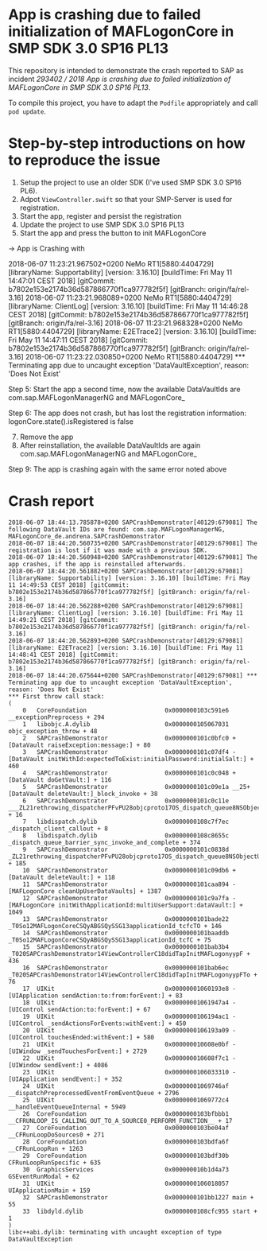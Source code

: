 # App is crashing due to failed initialization of MAFLogonCore in SMP SDK 3.0 SP16 PL13

This repository is intended to demonstrate the crash reported to SAP as incident _293402 / 2018 App is crashing due to failed initialization of MAFLogonCore in SMP SDK 3.0 SP16 PL13_.

To compile this project, you have to adapt the `Podfile` appropriately and call `pod update`.

# Step-by-step introductions on how to reproduce the issue

1. Setup the project to use an older SDK (I've used SMP SDK 3.0 SP16 PL6).
2. Adpot `ViewController.swift` so that your SMP-Server is used for registration.
3. Start the app, register and persist the registration
4. Update the project to use SMP SDK 3.0 SP16 PL13
5. Start the app and press the button to init MAFLogonCore

-> App is Crashing with

 

2018-06-07 11:23:21.967502+0200 NeMo RT1[5880:4404729] [libraryName: Supportability] [version: 3.16.10] [buildTime: Fri May 11 14:47:01 CEST 2018] [gitCommit: b7802e153e2174b36d587866770f1ca977782f5f] [gitBranch: origin/fa/rel-3.16]
2018-06-07 11:23:21.968089+0200 NeMo RT1[5880:4404729] [libraryName: ClientLog] [version: 3.16.10] [buildTime: Fri May 11 14:46:28 CEST 2018] [gitCommit: b7802e153e2174b36d587866770f1ca977782f5f] [gitBranch: origin/fa/rel-3.16]
2018-06-07 11:23:21.968328+0200 NeMo RT1[5880:4404729] [libraryName: E2ETrace2] [version: 3.16.10] [buildTime: Fri May 11 14:47:11 CEST 2018] [gitCommit: b7802e153e2174b36d587866770f1ca977782f5f] [gitBranch: origin/fa/rel-3.16]
2018-06-07 11:23:22.030850+0200 NeMo RT1[5880:4404729] *** Terminating app due to uncaught exception 'DataVaultException', reason: 'Does Not Exist'

 

Step 5: Start the app a second time, now the available DataVaultIds are com.sap.MAFLogonManagerNG and MAFLogonCore_<Application-ID>

Step 6: The app does not crash, but has lost the registration information: logonCore.state().isRegistered is false

7. Remove the app
8. After reinstallation, the available DataVaultIds are again com.sap.MAFLogonManagerNG and MAFLogonCore_<Application-ID>

Step 9: The app is crashing again with the same error noted above

# Crash report
```
2018-06-07 18:44:13.785878+0200 SAPCrashDemonstrator[40129:679081] The following DataVault IDs are found: com.sap.MAFLogonManagerNG, MAFLogonCore_de.andrena.SAPCrashDemonstrator
2018-06-07 18:44:20.560735+0200 SAPCrashDemonstrator[40129:679081] The registration is lost if it was made with a previous SDK.
2018-06-07 18:44:20.560948+0200 SAPCrashDemonstrator[40129:679081] The app crashes, if the app is reinstalled afterwards.
2018-06-07 18:44:20.561882+0200 SAPCrashDemonstrator[40129:679081] [libraryName: Supportability] [version: 3.16.10] [buildTime: Fri May 11 14:49:53 CEST 2018] [gitCommit: b7802e153e2174b36d587866770f1ca977782f5f] [gitBranch: origin/fa/rel-3.16]
2018-06-07 18:44:20.562288+0200 SAPCrashDemonstrator[40129:679081] [libraryName: ClientLog] [version: 3.16.10] [buildTime: Fri May 11 14:49:21 CEST 2018] [gitCommit: b7802e153e2174b36d587866770f1ca977782f5f] [gitBranch: origin/fa/rel-3.16]
2018-06-07 18:44:20.562893+0200 SAPCrashDemonstrator[40129:679081] [libraryName: E2ETrace2] [version: 3.16.10] [buildTime: Fri May 11 14:48:41 CEST 2018] [gitCommit: b7802e153e2174b36d587866770f1ca977782f5f] [gitBranch: origin/fa/rel-3.16]
2018-06-07 18:44:20.675644+0200 SAPCrashDemonstrator[40129:679081] *** Terminating app due to uncaught exception 'DataVaultException', reason: 'Does Not Exist'
*** First throw call stack:
(
	0   CoreFoundation                      0x0000000103c591e6 __exceptionPreprocess + 294
	1   libobjc.A.dylib                     0x0000000105067031 objc_exception_throw + 48
	2   SAPCrashDemonstrator                0x0000000101c0bfc0 +[DataVault raiseException:message:] + 80
	3   SAPCrashDemonstrator                0x0000000101c07df4 -[DataVault initWithId:expectedToExist:initialPassword:initialSalt:] + 460
	4   SAPCrashDemonstrator                0x0000000101c0c048 +[DataVault doGetVault:] + 116
	5   SAPCrashDemonstrator                0x0000000101c09e1a __25+[DataVault deleteVault:]_block_invoke + 38
	6   SAPCrashDemonstrator                0x0000000101c0c11e ___ZL21rethrowing_dispatcherPFvPU28objcproto17OS_dispatch_queue8NSObjectU13block_pointerFvvEES1_S3__block_invoke + 16
	7   libdispatch.dylib                   0x0000000108c7f7ec _dispatch_client_callout + 8
	8   libdispatch.dylib                   0x0000000108c8655c _dispatch_queue_barrier_sync_invoke_and_complete + 374
	9   SAPCrashDemonstrator                0x0000000101c0838d _ZL21rethrowing_dispatcherPFvPU28objcproto17OS_dispatch_queue8NSObjectU13block_pointerFvvEES1_S3_ + 185
	10  SAPCrashDemonstrator                0x0000000101c09db6 +[DataVault deleteVault:] + 118
	11  SAPCrashDemonstrator                0x0000000101caa894 -[MAFLogonCore cleanUpUserDataVaults] + 1387
	12  SAPCrashDemonstrator                0x0000000101c9a7fa -[MAFLogonCore initWithApplicationId:multiUserSupport:dataVault:] + 1049
	13  SAPCrashDemonstrator                0x0000000101bade22 _T0So12MAFLogonCoreCSQyABGSQySSG13applicationId_tcfcTO + 146
	14  SAPCrashDemonstrator                0x0000000101baaddb _T0So12MAFLogonCoreCSQyABGSQySSG13applicationId_tcfC + 75
	15  SAPCrashDemonstrator                0x0000000101bab3b4 _T020SAPCrashDemonstrator14ViewControllerC18didTapInitMAFLogonyypF + 436
	16  SAPCrashDemonstrator                0x0000000101bab6ec _T020SAPCrashDemonstrator14ViewControllerC18didTapInitMAFLogonyypFTo + 76
	17  UIKit                               0x00000001060193e8 -[UIApplication sendAction:to:from:forEvent:] + 83
	18  UIKit                               0x00000001061947a4 -[UIControl sendAction:to:forEvent:] + 67
	19  UIKit                               0x0000000106194ac1 -[UIControl _sendActionsForEvents:withEvent:] + 450
	20  UIKit                               0x0000000106193a09 -[UIControl touchesEnded:withEvent:] + 580
	21  UIKit                               0x000000010608e0bf -[UIWindow _sendTouchesForEvent:] + 2729
	22  UIKit                               0x000000010608f7c1 -[UIWindow sendEvent:] + 4086
	23  UIKit                               0x0000000106033310 -[UIApplication sendEvent:] + 352
	24  UIKit                               0x00000001069746af __dispatchPreprocessedEventFromEventQueue + 2796
	25  UIKit                               0x00000001069772c4 __handleEventQueueInternal + 5949
	26  CoreFoundation                      0x0000000103bfbbb1 __CFRUNLOOP_IS_CALLING_OUT_TO_A_SOURCE0_PERFORM_FUNCTION__ + 17
	27  CoreFoundation                      0x0000000103be04af __CFRunLoopDoSources0 + 271
	28  CoreFoundation                      0x0000000103bdfa6f __CFRunLoopRun + 1263
	29  CoreFoundation                      0x0000000103bdf30b CFRunLoopRunSpecific + 635
	30  GraphicsServices                    0x000000010b1d4a73 GSEventRunModal + 62
	31  UIKit                               0x0000000106018057 UIApplicationMain + 159
	32  SAPCrashDemonstrator                0x0000000101bb1227 main + 55
	33  libdyld.dylib                       0x0000000108cfc955 start + 1
)
libc++abi.dylib: terminating with uncaught exception of type DataVaultException
```
